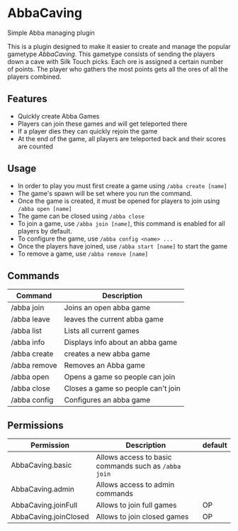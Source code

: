 # AbbaCaving
Simple Abba managing plugin

This is a plugin designed to make it easier to create and manage the popular gametype *AbbaCaving*. This gametype consists of sending the players down a cave with Silk Touch picks. Each ore is assigned a certain number of points. The player who gathers the most points gets all the ores of all the players combined. 


## Features
- Quickly create Abba Games
- Players can join these games and will get teleported there
- If a player dies they can quickly rejoin the game
- At the end of the game, all players are teleported back and their scores are counted

## Usage
- In order to play you must first create a game using `/abba create [name]`
- The game's spawn will be set where you run the command. 
- Once the game is created, it must be opened for players to join using `/abba open [name]`
- The game can be closed using `/abba close`
- To join a game, use `/abba join [name]`, this command is enabled for all players by default.
- To configure the game, use `/abba config <name> ...`
- Once the players have joined, use `/abba start [name]` to start the game
- To remove a game, use `/abba remove [name]`

## Commands
Command | Description
--- | ---
/abba join | Joins an open abba game
/abba leave | leaves the current abba game
/abba list | Lists all current games
/abba info | Displays info about an abba game
/abba create | creates a new abba game
/abba remove | Removes an Abba game
/abba open | Opens a game so people can join
/abba close | Closes a game so people can't join
/abba config | Configures an abba game

## Permissions
Permission | Description | default
--- | --- | ---
AbbaCaving.basic | Allows access to basic commands such as `/abba join`
AbbaCaving.admin | Allows access to admin commands
AbbaCaving.joinFull | Allows to join full games | OP
AbbaCaving.joinClosed | Allows to join closed games | OP
